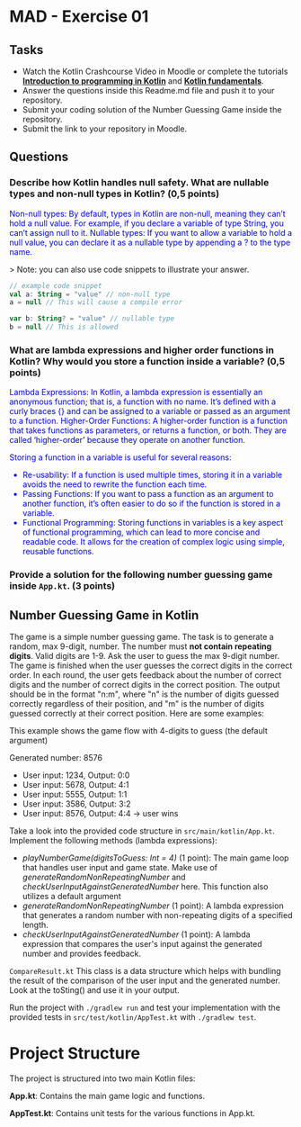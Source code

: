 # MAD - Exercise 01
## Tasks
* Watch the Kotlin Crashcourse Video in Moodle or complete the tutorials **[Introduction to programming in Kotlin](https://developer.android.com/courses/pathways/android-basics-compose-unit-1-pathway-1)** and **[Kotlin fundamentals](https://developer.android.com/courses/pathways/android-basics-compose-unit-2-pathway-1
)**.
* Answer the questions inside this Readme.md file and push it to your repository.
* Submit your coding solution of the Number Guessing Game inside the repository.
* Submit the link to your repository in Moodle.

## Questions
### Describe how Kotlin handles null safety. What are nullable types and non-null types in Kotlin? (0,5 points)

<span style="color:blue">

Non-null types: By default, types in Kotlin are non-null, meaning they can’t hold a null value. For example, if you declare a variable of type String, you can’t assign null to it.
Nullable types: If you want to allow a variable to hold a null value, you can declare it as a nullable type by appending a ? to the type name.

</span>
> Note: you can also use code snippets to illustrate your answer. 

```kotlin 
// example code snippet
val a: String = "value" // non-null type
a = null // This will cause a compile error

var b: String? = "value" // nullable type
b = null // This is allowed
```

### What are lambda expressions and higher order functions in Kotlin? Why would you store a function inside a variable? (0,5 points)

<span style="color:blue">

Lambda Expressions: In Kotlin, a lambda expression is essentially an anonymous function; that is, a function with no name. It’s defined with a curly braces {} and can be assigned to a variable or passed as an argument to a function.
Higher-Order Functions: A higher-order function is a function that takes functions as parameters, or returns a function, or both. They are called ‘higher-order’ because they operate on another function. 

Storing a function in a variable is useful for several reasons:
- Re-usability: If a function is used multiple times, storing it in a variable avoids the need to rewrite the function each time.
- Passing Functions: If you want to pass a function as an argument to another function, it’s often easier to do so if the function is stored in a variable.
- Functional Programming: Storing functions in variables is a key aspect of functional programming, which can lead to more concise and readable code. It allows for the creation of complex logic using simple, reusable functions.

</span>

### Provide a solution for the following number guessing game inside `App.kt`. (3 points)

## Number Guessing Game in Kotlin
The game is a simple number guessing game. The task is to generate a random, max 9-digit, number. The number must **not contain repeating digits**. Valid digits are 1-9.
Ask the user to guess the max 9-digit number. The game is finished when the user guesses the correct digits in the correct order.
In each round, the user gets feedback about the number of correct digits and the number of correct digits in the correct position.
The output should be in the format "n:m", where "n" is the number of digits guessed correctly regardless of their position, 
and "m" is the number of digits guessed correctly at their correct position. Here are some examples:

This example shows the game flow with 4-digits to guess (the default argument)

Generated number: 8576
-	User input: 1234, Output: 0:0
-	User input: 5678, Output: 4:1
-	User input: 5555, Output: 1:1
-	User input: 3586, Output: 3:2
-	User input: 8576, Output: 4:4 -> user wins

Take a look into the provided code structure in `src/main/kotlin/App.kt`. Implement the following methods (lambda expressions):
- _playNumberGame(digitsToGuess: Int = 4)_ (1 point): The main game loop that handles user input and game state. Make use of _generateRandomNonRepeatingNumber_ and _checkUserInputAgainstGeneratedNumber_ here. This function also utilizes a default argument 
- _generateRandomNonRepeatingNumber_ (1 point): A lambda expression that generates a random number with non-repeating digits of a specified length.
- _checkUserInputAgainstGeneratedNumber_ (1 point): A lambda expression that compares the user's input against the generated number and provides feedback.

``CompareResult.kt`` This class is a data structure which helps with bundling the result of the comparison of the user input and the generated number. Look at the toSting() and use it in your output.

Run the project with `./gradlew run` and test your implementation with the provided tests in `src/test/kotlin/AppTest.kt` with `./gradlew test`.

# Project Structure
The project is structured into two main Kotlin files:

**App.kt**: Contains the main game logic and functions.

**AppTest.kt**: Contains unit tests for the various functions in App.kt.

